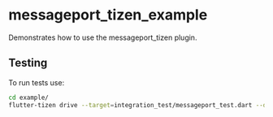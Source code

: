 # messageport_tizen_example

Demonstrates how to use the messageport_tizen plugin.

## Testing

To run tests use:

```bash
cd example/
flutter-tizen drive --target=integration_test/messageport_test.dart --driver=test_driver/integration_test.dart
```
